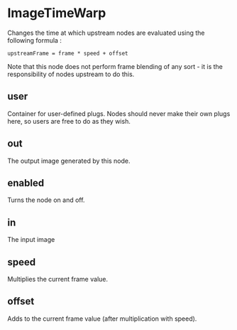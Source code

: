 # ImageTimeWarp

Changes the time at which upstream nodes are evaluated using
the following formula :

`upstreamFrame = frame * speed + offset`

Note that this node does not perform frame blending of any sort -
it is the responsibility of nodes upstream to do this.

## user

 Container for user-defined plugs. Nodes
should never make their own plugs here,
so users are free to do as they wish.

## out

 The output image generated by this node.

## enabled

 Turns the node on and off.

## in

 The input image

## speed

 Multiplies the current frame value.

## offset

 Adds to the current frame value (after multiplication with speed).

